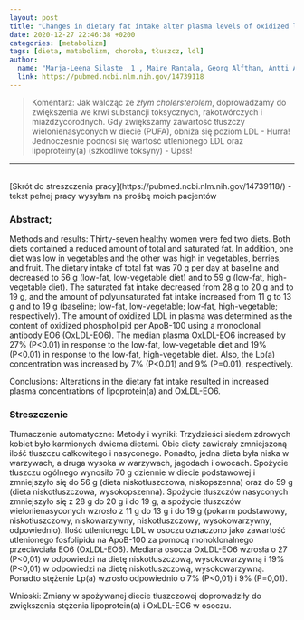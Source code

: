 ```yaml
---
layout: post
title: "Changes in dietary fat intake alter plasma levels of oxidized low-density lipoprotein and lipoprotein(a)"
date: 2020-12-27 22:46:38 +0200
categories: [metabolizm]
tags: [dieta, matabolizm, choroba, tłuszcz, ldl]
author:
  name: "Marja-Leena Silaste  1 , Maire Rantala, Georg Alfthan, Antti Aro, Joseph L Witztum, Y Antero Kesäniemi, Sohvi Hörkkö"
  link: https://pubmed.ncbi.nlm.nih.gov/14739118
---
```

> Komentarz: Jak walcząc ze *złym cholersterolem*, doprowadzamy do zwiększenia we krwi substancji toksycznych, rakotwórczych i miażdzycorodnych.
> Gdy zwiększamy zawartość tłuszczy wielonienasyconych w diecie (PUFA), obniża się poziom LDL - Hurra! Jednocześnie podnosi się wartość utlenionego LDL oraz lipoproteiny(a) (szkodliwe toksyny) - Upss! 

<hr>
<br>
[Skrót do streszczenia pracy](https://pubmed.ncbi.nlm.nih.gov/14739118/) - tekst pełnej pracy wysyłam na prośbę moich pacjentów


### Abstract;
Methods and results: Thirty-seven healthy women were fed two diets. Both diets contained a reduced amount of total and saturated fat. In addition, one diet was low in vegetables and the other was high in vegetables, berries, and fruit. The dietary intake of total fat was 70 g per day at baseline and decreased to 56 g (low-fat, low-vegetable diet) and to 59 g (low-fat, high-vegetable diet). The saturated fat intake decreased from 28 g to 20 g and to 19 g, and the amount of polyunsaturated fat intake increased from 11 g to 13 g and to 19 g (baseline; low-fat, low-vegetable; low-fat, high-vegetable; respectively). The amount of oxidized LDL in plasma was determined as the content of oxidized phospholipid per ApoB-100 using a monoclonal antibody EO6 (OxLDL-EO6). The median plasma OxLDL-EO6 increased by 27% (P<0.01) in response to the low-fat, low-vegetable diet and 19% (P<0.01) in response to the low-fat, high-vegetable diet. Also, the Lp(a) concentration was increased by 7% (P<0.01) and 9% (P=0.01), respectively.

Conclusions: Alterations in the dietary fat intake resulted in increased plasma concentrations of lipoprotein(a) and OxLDL-EO6.

### Streszczenie
Tłumaczenie automatyczne:
Metody i wyniki: Trzydzieści siedem zdrowych kobiet było karmionych dwiema dietami. Obie diety zawierały zmniejszoną ilość tłuszczu całkowitego i nasyconego. Ponadto, jedna dieta była niska w warzywach, a druga wysoka w warzywach, jagodach i owocach. Spożycie tłuszczu ogólnego wynosiło 70 g dziennie w diecie podstawowej i zmniejszyło się do 56 g (dieta niskotłuszczowa, niskopszenna) oraz do 59 g (dieta niskotłuszczowa, wysokopszenna). Spożycie tłuszczów nasyconych zmniejszyło się z 28 g do 20 g i do 19 g, a spożycie tłuszczów wielonienasyconych wzrosło z 11 g do 13 g i do 19 g (pokarm podstawowy, niskotłuszczowy, niskowarzywny, niskotłuszczowy, wysokowarzywny, odpowiednio). Ilość utlenionego LDL w osoczu oznaczono jako zawartość utlenionego fosfolipidu na ApoB-100 za pomocą monoklonalnego przeciwciała EO6 (OxLDL-EO6). Mediana osocza OxLDL-EO6 wzrosła o 27 (P<0,01) w odpowiedzi na dietę niskotłuszczową, wysokowarzywną i 19% (P<0,01) w odpowiedzi na dietę niskotłuszczową, wysokowarzywną. Ponadto stężenie Lp(a) wzrosło odpowiednio o 7% (P<0,01) i 9% (P=0,01).

Wnioski: Zmiany w spożywanej diecie tłuszczowej doprowadziły do zwiększenia stężenia lipoprotein(a) i OxLDL-EO6 w osoczu.
